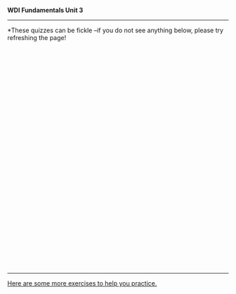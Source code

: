 **WDI Fundamentals Unit 3**

---
*These quizzes can be fickle –if you do not see anything below, please try refreshing the page!

<div class="typeform-widget" data-url="https://gahub.typeform.com/to/nLiuSz" data-text="NEW Fundamentals 3.2" style="width:100%;height:500px;"></div>
<script>(function(){var qs,js,q,s,d=document,gi=d.getElementById,ce=d.createElement,gt=d.getElementsByTagName,id='typef_orm',b='https://s3-eu-west-1.amazonaws.com/share.typeform.com/';if(!gi.call(d,id)){js=ce.call(d,'script');js.id=id;js.src=b+'widget.js';q=gt.call(d,'script')[0];q.parentNode.insertBefore(js,q)}})()</script>

---


[Here are some more exercises to help you practice.](07_exercise.md)

